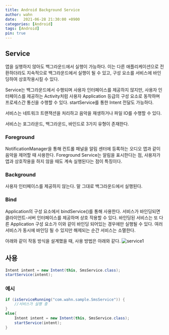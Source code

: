 ```yaml
---
title: Android Background Service
author: wahn
date:   2021-06-28 21:30:00 +0900
categories: [Android]
tags: [Android]
pin: true
---
```

## Service  
앱을 실행하지 않아도 백그라운드에서 실행이 가능하다. 이는 다른 애플리케이션으로 전환하더라도 지속적으로 백그라운드에서 실행이 될 수 있고, 구성 요소를 서비스에 바인딩하여 상호작용시킬 수 있다.
  
Service는 백그라운드에서 수행되며 사용자 인터페이스를 제공하지 않지만, 사용자 인터페이스를 제공하는 Activity처럼 사용자 Application 등급의 구성 요소로 동작하며 프로세스간 통신을 수행할 수 있다. startService를 통한 Intent 전달도 가능하다.   

서비스는 네트워크 트랜잭션을 처리하고 음악을 재생하거나 파일 IO를 수행할 수 있다. 

서비스는 포그라운드, 백그라운드, 바인드로 3가지 유형이 존재한다.  


### Foreground     
NotificationManager을 통해 컨트롤 패널을 알림 센터에 등록하는 오디오 앱과 같이 음악을 제어할 때 사용한다. Foreground Service는 알림을 표시한다는 점, 사용자가 앱과 상호작용을 하지 않을 때도 계속 실행된다는 점이 특징이다.  


### Background     
사용자 인터페이스를 제공하지 않는다. 말 그대로 백그라운드에서 실행된다.  
 
 
### Bind  
Application의 구성 요소에서 bindService()를 통해 사용한다. 서비스가 바인딩되면 클라이언트-서버 인터페이스를 제공하며 상호 작용할 수 있다. 바인딩된 서비스는 또 다른 Application 구성 요소가 이와 같이 바인딩 되어있는 경우에만 실행될 수 있다. 여러 서비스가 동시에 바인딩 될 수 있지만 해제되는 순간 서비스는 소멸한다.


아래와 같이 작동 방식을 설계했을 때, 사용 방법은 아래와 같다.
![service1](/images/service1.png)


## 사용 
```java
Intent intent = new Intent(this, SmsService.class);  
startService(intent);
```

### 예시  
```java
if (isServiceRunning("com.wahn.sample.SmsService")) {  
    //서비스가 실행 중  
}  
else{  
	Intent intent = new Intent(this, SmsService.class);  
	startService(intent);  
}
```

